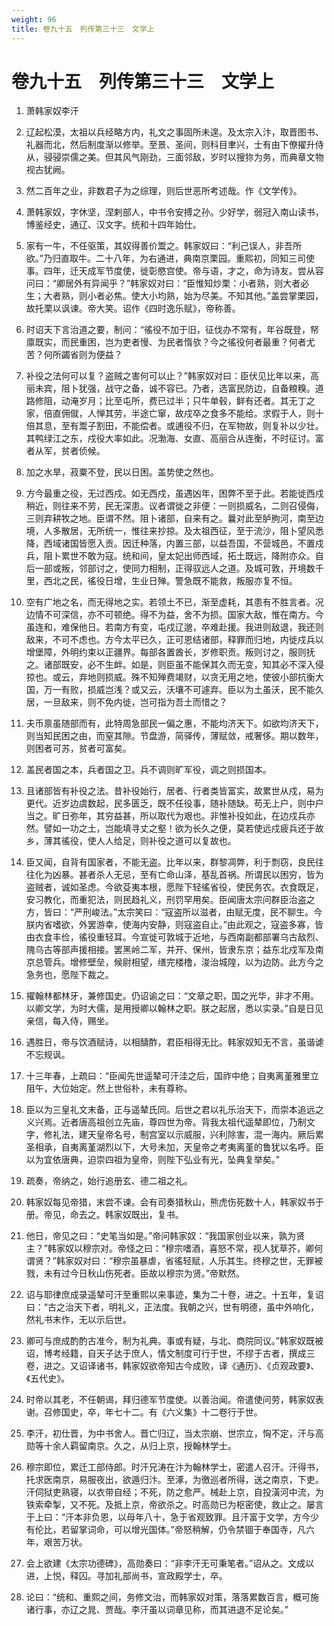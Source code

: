 ```yaml
---
weight: 96
title: 卷九十五　列传第三十三　文学上
---
```


# 卷九十五　列传第三十三　文学上

1. <span id="卷九十五　列传第三十三　文学上-1"></span>
萧韩家奴李汗

2. <span id="卷九十五　列传第三十三　文学上-2"></span>
辽起松漠，太祖以兵经略方内，礼文之事固所未遑。及太宗入汴，取晋图书、礼器而北，然后制度渐以修举。至景、圣间，则科目聿兴，士有由下僚擢升侍从，骎骎崇儒之美。但其风气刚劲，三面邻敌，岁时以搜狝为务，而典章文物视古犹阙。

3. <span id="卷九十五　列传第三十三　文学上-3"></span>
然二百年之业，非数君子为之综理，则后世恶所考述哉。作《文学传》。

4. <span id="卷九十五　列传第三十三　文学上-4"></span>
萧韩家奴，字休坚，涅剌部人，中书令安搏之孙。少好学，弱冠入南山读书，博鉴经史，通辽、汉文字。统和十四年始仕。

5. <span id="卷九十五　列传第三十三　文学上-5"></span>
家有一牛，不任驱策，其奴得善价鬻之。韩家奴曰：“利己误人，非吾所欲。”乃归直取牛。二十八年，为右通进，典南京栗园。重熙初，同知三司使事。四年，迁天成军节度使，徙彰愍宫使。帝与语，才之，命为诗友。尝从容问曰：“卿居外有异闻乎？”韩家奴对曰：“臣惟知炒栗：小者熟，则大者必生；大者熟，则小者必焦。使大小均熟，始为尽美。不知其他。”盖尝掌栗园，故托栗以讽谏。帝大笑。诏作《四时逸乐赋》，帝称善。

6. <span id="卷九十五　列传第三十三　文学上-6"></span>
时诏天下言治道之要，制问：“徭役不加于旧，征伐办不常有，年谷既登，帑廪既实，而民重困，岂为吏者慢、为民者惰欤？今之徭役何者最重？何者尤苦？何所蠲省则为便益？

7. <span id="卷九十五　列传第三十三　文学上-7"></span>
补役之法何可以复？盗贼之害何可以止？”韩家奴对曰：臣伏见比年以来，高丽未宾，阻卜犹强，战守之备，诚不容已。乃者，选富民防边，自备粮糗。道路修阻，动淹岁月；比至屯所，费已过半；只牛单毂，鲜有还者。其无丁之家，倍直佣僦，人惮其劳，半途亡窜，故戍卒之食多不能给。求假于人，则十倍其息，至有鬻子割田，不能偿者。或逋役不归，在军物故，则复补以少壮。其鸭绿江之东，戍役大率如此。况渤海、女直、高丽合从连衡，不时征讨。富者从军，贫者侦候。

8. <span id="卷九十五　列传第三十三　文学上-8"></span>
加之水旱，菽粟不登，民以日困。盖势使之然也。

9. <span id="卷九十五　列传第三十三　文学上-9"></span>
方今最重之役，无过西戍。如无西戍，虽遇凶年，困弊不至于此。若能徙西戍稍近，则往来不劳，民无深患。议者谓徙之非便：一则损威名，二则召侵侮，三则弃耕牧之地。臣谓不然。阻卜诸部，自来有之。曩对此至胪朐河，南至边境，人多散居，无所统一，惟往来抄掠。及太祖西征，至于流沙，阻卜望风悉降，西域诸国皆愿入贡。因迁种落，内置三部，以益吾国，不营城邑，不置戍兵，阻卜累世不敢为寇。统和间，皇太妃出师西域，拓土既远，降附亦众。自后一部或叛，邻部讨之，使同力相制，正得驭远人之道。及城可敦，开境数千里，西北之民，徭役日增，生业日殚。警急既不能救，叛服亦复不恒。

10. <span id="卷九十五　列传第三十三　文学上-10"></span>
空有广地之名，而无得地之实。若领土不已，渐至虚耗，其患有不胜言者。况边情不可深信，亦不可顿绝。得不为益，舍不为损。国家大敌，惟在南方。今虽连和，难保他日。若南方有变，屯戍辽邈，卒难赴援。我进则敌退，我还则敌来，不可不虑也。方今太平已久，正可恩结诸部，释罪而归地，内徙戍兵以增堡障，外明约束以正疆界。每部各置酋长，岁修职贡。叛则讨之，服则抚之。诸部既安，必不生衅。如是，则臣虽不能保其久而无变，知其必不深入侵掠也。或云，弃地则损威。殊不知殚费竭财，以贪无用之地，使彼小部抗衡大国，万一有败，损威岂浅？或又云，沃壤不可遽弃。臣以为土虽沃，民不能久居，一旦敌来，则不免内徙，岂可指为吾土而惜之？

11. <span id="卷九十五　列传第三十三　文学上-11"></span>
夫币禀虽随部而有，此特周急部民一偏之惠，不能均济天下。如欲均济天下，则当知民困之由，而窒其隙。节盘游，简驿传，薄赋敛，戒奢侈。期以数年，则困者可苏，贫者可富矣。

12. <span id="卷九十五　列传第三十三　文学上-12"></span>
盖民者国之本，兵者国之卫。兵不调则旷军役，调之则损国本。

13. <span id="卷九十五　列传第三十三　文学上-13"></span>
且诸部皆有补役之法。昔补役始行，居者、行者类皆富实，故累世从戍，易为更代。近岁边虞数起，民多匮乏，既不任役事，随补随缺。苟无上户，则中户当之。旷日弥年，其穷益甚，所以取代为艰也。非惟补役如此，在边戍兵亦然。譬如一功之土，岂能填寻丈之壑！欲为长久之便，莫若使远戍疲兵还于故乡，薄其徭役，使人人给足，则补役之道可以复故也。

14. <span id="卷九十五　列传第三十三　文学上-14"></span>
臣又闻，自背有国家者，不能无盗。比年以来，群黎凋弊，利于剽窃，良民往往化为凶暴。甚者杀人无忌，至有亡命山泽，基乱首祸。所谓民以困穷，皆为盗贼者，诚如圣虑。今欲芟夷本根，愿陛下轻徭省役，使民务农。衣食既足，安习教化，而重犯法，则民趋礼义，刑罚罕用矣。臣闻唐太宗问群臣治盗之方，皆曰：“严刑峻法。”太宗笑曰：“寇盗所以滋者，由赋无度，民不聊生。今朕内省嗜欲，外罢游幸，使海内安静，则寇盗自止。”由此观之，寇盗多寡，皆由衣食丰俭，徭役重轻耳。今宣徙可敦城于近地，与西南副都部署乌古敌烈、隗乌古等部声援相接。罢黑岭二军，并开、保州，皆隶东京；益东北戍军及南京总管兵。增修壁垒，候尉相望，缮完楼橹，浚治城隍，以为边防。此方今之急务也，愿陛下裁之。

15. <span id="卷九十五　列传第三十三　文学上-15"></span>
擢翰林都林牙，兼修国史。仍诏谕之曰：“文章之职，国之光华，非才不用。以卿文学，为时大儒，是用授卿以翰林之职。朕之起居，悉以实录。”自是日见亲信，每入侍，赐坐。

16. <span id="卷九十五　列传第三十三　文学上-16"></span>
遇胜日，帝与饮酒赋诗，以相醻酢，君臣相得无比。韩家奴知无不言，虽谐谑不忘规讽。

17. <span id="卷九十五　列传第三十三　文学上-17"></span>
十三年春，上疏曰：“臣闻先世遥辇可汗洼之后，国祚中绝；自夷离堇雅里立阻午，大位始定。然上世俗朴，未有尊称。

18. <span id="卷九十五　列传第三十三　文学上-18"></span>
臣以为三皇礼文末备，正与遥辇氏同。后世之君以礼乐治天下，而崇本追远之义兴焉。近者唐高祖创立先庙，尊四世为帝。背我太祖代遥辇即位，乃制文字，修礼法，建天皇帝名号，制宫室以示威服，兴利除害，混一海内。厥后累圣相承，自夷离堇湖烈以下，大号未加，天皇帝之考夷离堇的鲁犹以名呼。臣以为宜依唐典，迫崇四祖为皇帝，则陛下弘业有光，坠典复举矣。”

19. <span id="卷九十五　列传第三十三　文学上-19"></span>
疏奏，帝纳之，始行追册玄、德二祖之礼。

20. <span id="卷九十五　列传第三十三　文学上-20"></span>
韩家奴每见帝猎，末尝不谏。会有司奏猎秋山，熊虎伤死数十人，韩家奴书于册。帝见，命去之。韩家奴既出，复书。

21. <span id="卷九十五　列传第三十三　文学上-21"></span>
他日，帝见之曰：“史笔当如是。”帝问韩家奴：“我国家创业以来，孰为贤主？”韩家奴以穆宗对。帝怪之曰：“穆宗嗜酒，喜怒不常，视人犹草芥，卿何谓贤？”韩家奴对曰：“穆宗虽暴虐，省徭轻赋，人乐其生。终穆之世，无罪被戮，未有过今日秋山伤死者。臣故以穆宗为贤。”帝默然。

22. <span id="卷九十五　列传第三十三　文学上-22"></span>
诏与耶律庶成录遥辇可汗至重熙以来事迹，集为二十卷，进之。十五年，复诏曰：“古之治天下者，明礼义，正法度。我朝之兴，世有明德，虽中外响化，然礼书末作，无以示后世。

23. <span id="卷九十五　列传第三十三　文学上-23"></span>
卿可与庶成酌酌古准今，制为礼典。事或有疑，与北、商院同议。”韩家奴既被诏，博考经籍，自天子达于庶人，情文制度可行于世，不缪于古者，撰成三卷，进之。又诏译诸书，韩家奴欲帝知古今成败，译《通历》、《贞观政要》、《五代史》。

24. <span id="卷九十五　列传第三十三　文学上-24"></span>
时帝以其老，不任朝谒，拜归德军节度使。以善治闻。帝遣使问劳，韩家奴表谢。召修国史，卒，年七十二。有《六义集》十二卷行于世。

25. <span id="卷九十五　列传第三十三　文学上-25"></span>
李汗，初仕晋，为中书舍人。晋亡归辽，当太宗崩、世宗立，恟不定，汗与高勋等十余人羁留南京。久之，从归上京，授翰林学士。

26. <span id="卷九十五　列传第三十三　文学上-26"></span>
穆宗即位，累迁工部侍郎。时汗兄涛在汴为翰林学士，密遣人召汗。汗得书，托求医南京，易服夜出，欲遁归汴。至涿，为徼巡者所得，送之南京，下吏。汗伺狱吏熟寝，以衣带自经；不死，防之愈严。械赴上京，自投潢河中流，为铁索牵掣，又不死。及抵上京，帝欲杀之。时高勋已为枢密使，救止之。屡言于上曰：“汗本非负恩，以母年八十，急于省观致罪。且汗富于文学，方今少有伦比，若留掌词命，可以增光国体。”帝怒稍解，仍令禁锢于奉国寺，凡六年，艰苦万状。

27. <span id="卷九十五　列传第三十三　文学上-27"></span>
会上欲建《太宗功德碑》，高勋奏曰：“非李汗无可秉笔者。”诏从之。文成以进，上悦，释囚。寻加礼部尚书，宣政殿学士，卒。

28. <span id="卷九十五　列传第三十三　文学上-28"></span>
论曰：“统和、重熙之间，务修文治，而韩家奴对策，落落累数百言，概可施诸行事，亦辽之晁、贾哉。李汗虽以词章见称，而其进退不足论矣。”
